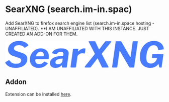 # SearXNG (search.im-in.spac)

Add SearXNG to firefox search engine list (search.im-in.space hosting - UNAFFILIATED). 
**I AM UNAFFILIATED WITH THIS INSTANCE. JUST CREATED AN ADD-ON FOR THEM.

![Addon logo](images/searxng.svg)

## Addon

Extension can be installed [here](https://addons.mozilla.org/en-US/firefox/addon/searxng-priv-au/).
